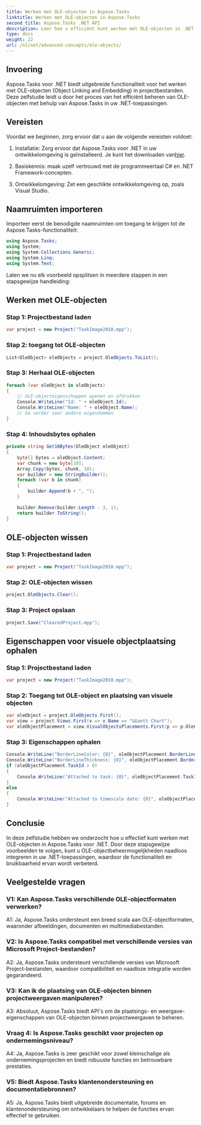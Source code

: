 ```yaml
---
title: Werken met OLE-objecten in Aspose.Tasks
linktitle: Werken met OLE-objecten in Aspose.Tasks
second_title: Aspose.Tasks .NET API
description: Leer hoe u efficiënt kunt werken met OLE-objecten in .NET-toepassingen met behulp van Aspose.Tasks, waardoor de mogelijkheden voor projectbeheer worden verbeterd.
type: docs
weight: 22
url: /nl/net/advanced-concepts/ole-objects/
---
```

## Invoering

Aspose.Tasks voor .NET biedt uitgebreide functionaliteit voor het werken met OLE-objecten (Object Linking and Embedding) in projectbestanden. Deze zelfstudie leidt u door het proces van het efficiënt beheren van OLE-objecten met behulp van Aspose.Tasks in uw .NET-toepassingen.

## Vereisten

Voordat we beginnen, zorg ervoor dat u aan de volgende vereisten voldoet:

1.  Installatie: Zorg ervoor dat Aspose.Tasks voor .NET in uw ontwikkelomgeving is geïnstalleerd. Je kunt het downloaden van[hier](https://releases.aspose.com/tasks/net/).

2. Basiskennis: maak uzelf vertrouwd met de programmeertaal C# en .NET Framework-concepten.

3. Ontwikkelomgeving: Zet een geschikte ontwikkelomgeving op, zoals Visual Studio.

## Naamruimten importeren

Importeer eerst de benodigde naamruimten om toegang te krijgen tot de Aspose.Tasks-functionaliteit:

```csharp
using Aspose.Tasks;
using System;
using System.Collections.Generic;
using System.Linq;
using System.Text;


```

Laten we nu elk voorbeeld opsplitsen in meerdere stappen in een stapsgewijze handleiding:

## Werken met OLE-objecten

### Stap 1: Projectbestand laden
```csharp
var project = new Project("TaskImage2010.mpp");
```

### Stap 2: toegang tot OLE-objecten
```csharp
List<OleObject> oleObjects = project.OleObjects.ToList();
```

### Stap 3: Herhaal OLE-objecten
```csharp
foreach (var oleObject in oleObjects)
{
    // OLE-objecteigenschappen openen en afdrukken
    Console.WriteLine("Id: " + oleObject.Id);
    Console.WriteLine("Name: " + oleObject.Name);
    // Ga verder voor andere eigendommen
}
```

### Stap 4: Inhoudsbytes ophalen
```csharp
private string Get10Bytes(OleObject oleObject)
{
    byte[] bytes = oleObject.Content;
    var chunk = new byte[10];
    Array.Copy(bytes, chunk, 10);
    var builder = new StringBuilder();
    foreach (var b in chunk)
    {
        builder.Append(b + ", ");
    }

    builder.Remove(builder.Length - 3, 1);
    return builder.ToString();
}
```

## OLE-objecten wissen

### Stap 1: Projectbestand laden
```csharp
var project = new Project("TaskImage2010.mpp");
```

### Stap 2: OLE-objecten wissen
```csharp
project.OleObjects.Clear();
```

### Stap 3: Project opslaan
```csharp
project.Save("ClearedProject.mpp");
```

## Eigenschappen voor visuele objectplaatsing ophalen

### Stap 1: Projectbestand laden
```csharp
var project = new Project("TaskImage2010.mpp");
```

### Stap 2: Toegang tot OLE-object en plaatsing van visuele objecten
```csharp
var oleObject = project.OleObjects.First();
var view = project.Views.First(v => v.Name == "&Gantt Chart");
var oleObjectPlacement = view.VisualObjectsPlacements.First(p => p.OleObjectId == oleObject.Id);
```

### Stap 3: Eigenschappen ophalen
```csharp
Console.WriteLine("BorderLineColor: {0}", oleObjectPlacement.BorderLineColor);
Console.WriteLine("BorderLineThickness: {0}", oleObjectPlacement.BorderLineThickness);
if (oleObjectPlacement.TaskId > 0)
{
    Console.WriteLine("Attached to task: {0}", oleObjectPlacement.TaskId);
}
else
{
    Console.WriteLine("Attached to timescale date: {0}", oleObjectPlacement.TimescaleDate);
}
```

## Conclusie

In deze zelfstudie hebben we onderzocht hoe u effectief kunt werken met OLE-objecten in Aspose.Tasks voor .NET. Door deze stapsgewijze voorbeelden te volgen, kunt u OLE-objectbeheermogelijkheden naadloos integreren in uw .NET-toepassingen, waardoor de functionaliteit en bruikbaarheid ervan wordt verbeterd.

## Veelgestelde vragen

### V1: Kan Aspose.Tasks verschillende OLE-objectformaten verwerken?

A1: Ja, Aspose.Tasks ondersteunt een breed scala aan OLE-objectformaten, waaronder afbeeldingen, documenten en multimediabestanden.

### V2: Is Aspose.Tasks compatibel met verschillende versies van Microsoft Project-bestanden?

A2: Ja, Aspose.Tasks ondersteunt verschillende versies van Microsoft Project-bestanden, waardoor compatibiliteit en naadloze integratie worden gegarandeerd.

### V3: Kan ik de plaatsing van OLE-objecten binnen projectweergaven manipuleren?

A3: Absoluut, Aspose.Tasks biedt API's om de plaatsings- en weergave-eigenschappen van OLE-objecten binnen projectweergaven te beheren.

### Vraag 4: Is Aspose.Tasks geschikt voor projecten op ondernemingsniveau?

A4: Ja, Aspose.Tasks is zeer geschikt voor zowel kleinschalige als ondernemingsprojecten en biedt robuuste functies en betrouwbare prestaties.

### V5: Biedt Aspose.Tasks klantenondersteuning en documentatiebronnen?

A5: Ja, Aspose.Tasks biedt uitgebreide documentatie, forums en klantenondersteuning om ontwikkelaars te helpen de functies ervan effectief te gebruiken.